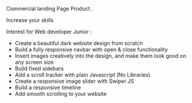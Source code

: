 Commercial landing Page Product .

Increase your skills

Interest for Web developer Junior :
- Create a beautiful dark website design from scratch
- Build a fully responsive navbar with open & close functionality
- Insert images creatively into the design, and make them look good on any screen size
- Build fixed sidebars 
- Add a scroll tracker with plain Javascript (No Libraries)
- Create a responsive image slider with Swiper JS
- Build a responsive timeline
- Add smooth scrolling to your website
